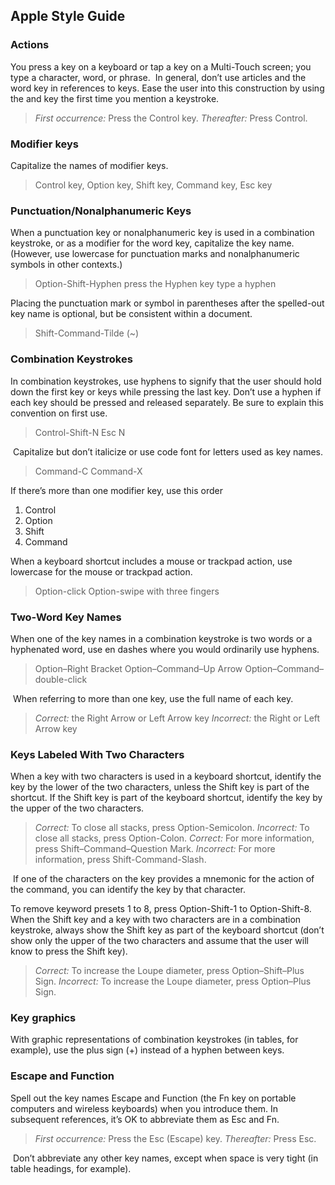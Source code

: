 ## Apple Style Guide


### Actions 

You press a key on a keyboard or tap a key on a Multi-Touch screen; you type a character, word, or phrase.  In general, don’t use articles and the word key in references to keys. Ease the user into this construction by using the and key the first time you mention a keystroke. 

> _First occurrence:_ Press the Control key. 
> _Thereafter:_ Press Control. 
 
### Modifier keys

Capitalize the names of modifier keys. 

> Control key, Option key, Shift key, Command key, Esc key  

### Punctuation/Nonalphanumeric Keys

When a punctuation key or nonalphanumeric key is used in a combination keystroke, or as a modifier for the word key, capitalize the key name. (However, use lowercase for punctuation marks and nonalphanumeric symbols in other contexts.)  
> Option-Shift-Hyphen 
> press the Hyphen key 
> type a hyphen 

Placing the punctuation mark or symbol in parentheses after the spelled-out key name is optional, but be consistent within a document. 

> Shift-Command-Tilde (~)

### Combination Keystrokes


In combination keystrokes, use hyphens to signify that the user should hold down the first key or keys while pressing the last key. Don’t use a hyphen if each key should be pressed and released separately. Be sure to explain this convention on first use. 

> Control-Shift-N 
> Esc N

 Capitalize but don’t italicize or use code font for letters used as key names. 

> Command-C 
> Command-X 

If there’s more than one modifier key, use this order

1. Control
2. Option
3. Shift
4. Command

When a keyboard shortcut includes a mouse or trackpad action, use lowercase for the mouse or trackpad action.  

> Option-click 
> Option-swipe with three fingers  

### Two-Word Key Names


When one of the key names in a combination keystroke is two words or a hyphenated word, use en dashes where you would ordinarily use hyphens.  

> Option–Right Bracket 
> Option–Command–Up Arrow 
> Option–Command–double-click 

 When referring to more than one key, use the full name of each key. 

> _Correct:_ the Right Arrow or Left Arrow key 
> _Incorrect:_ the Right or Left Arrow key  

### Keys Labeled With Two Characters

When a key with two characters is used in a keyboard shortcut, identify the key by the lower of the two characters, unless the Shift key is part of the shortcut. If the Shift key is part of the keyboard shortcut, identify the key by the upper of the two characters. 

> _Correct:_ To close all stacks, press Option-Semicolon.
> _Incorrect:_ To close all stacks, press Option-Colon.
> _Correct:_ For more information, press Shift–Command–Question Mark. 
> _Incorrect:_ For more information, press Shift-Command-Slash. 

 If one of the characters on the key provides a mnemonic for the action of the command, you can identify the key by that character.  

To remove keyword presets 1 to 8, press Option-Shift-1 to Option-Shift-8.  
When the Shift key and a key with two characters are in a combination keystroke, always show the Shift key as part of the keyboard shortcut (don’t show only the upper of the two characters and assume that the user will know to press the Shift key).  

> _Correct:_ To increase the Loupe diameter, press Option–Shift–Plus Sign. 
> _Incorrect:_ To increase the Loupe diameter, press Option–Plus Sign.  

### Key graphics

With graphic representations of combination keystrokes (in tables, for example), use the plus sign (+) instead of a hyphen between keys.  

### Escape and Function

Spell out the key names Escape and Function (the Fn key on portable computers and wireless keyboards) when you introduce them. In subsequent references, it’s OK to abbreviate them as Esc and Fn. 

> _First occurrence:_ Press the Esc (Escape) key. 
> _Thereafter:_ Press Esc.

 Don’t abbreviate any other key names, except when space is very tight (in table headings, for example).

